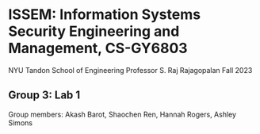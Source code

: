 # ISSEM: Information Systems Security Engineering and Management, CS-GY6803
NYU Tandon School of Engineering
Professor S. Raj Rajagopalan
Fall 2023
## Group 3: Lab 1
Group members: Akash Barot, Shaochen Ren, Hannah Rogers, Ashley Simons
